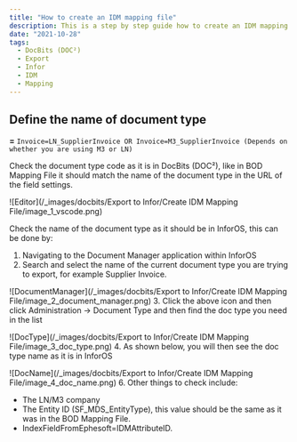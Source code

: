 ```yaml
---
title: "How to create an IDM mapping file"
description: This is a step by step guide how to create an IDM mapping file. You will find all values and fields that would need an adjustment in DocBits (DOC²), InforOS and the Mapping File.
date: "2021-10-28"
tags:
  - DocBits (DOC²)
  - Export
  - Infor
  - IDM
  - Mapping
---
```

## Define the name of document type

**<Doc2DocumentType>=<IDMDocumentType>**
`Invoice=LN_SupplierInvoice OR Invoice=M3_SupplierInvoice (Depends on whether you are using M3 or LN)`

Check the document type code as it is in DocBits (DOC²), like in BOD Mapping File it should match the name of the document type in the URL of the field settings.

![Editor](/_images/docbits/Export to Infor/Create IDM Mapping File/image_1_vscode.png)

Check the name of the document type as it should be in InforOS, this can be done by:

1. Navigating to the Document Manager application within InforOS
2. Search and select the name of the current document type you are trying to export, for example Supplier Invoice.

![DocumentManager](/_images/docbits/Export to Infor/Create IDM Mapping File/image_2_document_manager.png)
3. Click the above icon and then click Administration → Document Type and then find the doc type you need in the list

![DocType](/_images/docbits/Export to Infor/Create IDM Mapping File/image_3_doc_type.png)
4. As shown below, you will then see the doc type name as it is in InforOS

![DocName](/_images/docbits/Export to Infor/Create IDM Mapping File/image_4_doc_name.png)
6. Other things to check include:
  - The LN/M3 company
  - The Entity ID (SF_MDS_EntityType), this value should be the same as it was in the BOD Mapping File.
  - IndexFieldFromEphesoft=IDMAttributeID.



